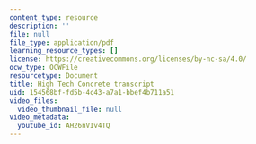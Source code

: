 ```yaml
---
content_type: resource
description: ''
file: null
file_type: application/pdf
learning_resource_types: []
license: https://creativecommons.org/licenses/by-nc-sa/4.0/
ocw_type: OCWFile
resourcetype: Document
title: High Tech Concrete transcript
uid: 154568bf-fd5b-4c43-a7a1-bbef4b711a51
video_files:
  video_thumbnail_file: null
video_metadata:
  youtube_id: AH26nVIv4TQ
---
```

